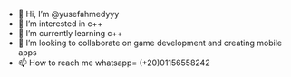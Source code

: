 - 👋 Hi, I’m @yusefahmedyyy
- 👀 I’m interested in c++
- 🌱 I’m currently learning c++
- 💞️ I’m looking to collaborate on game development and creating mobile apps
- 📫 How to reach me whatsapp= (+20)01156558242

<!---
yusefahmedyyy/yusefahmedyyy is a ✨ special ✨ repository because its `README.md` (this file) appears on your GitHub profile.
You can click the Preview link to take a look at your changes.
--->
